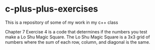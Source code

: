 # c-plus-plus-exercises
This is a repository of some of my work in my c++ class

Chapter 7 Exercise 4 is a code that determines if the numbers you test make a Lo Shu Magic Square.
The Lo Shu Magic Square is a 3x3 grid of numbers where the sum of each row, column, and diagonal is the same.
